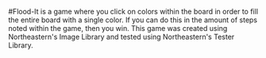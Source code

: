 #Flood-It is a game where you click on colors within the board in order to fill the entire board with a single color. If you can do this in the amount of steps noted within the game, then you win. This game was created using Northeastern's Image Library and tested using Northeastern's Tester Library.

